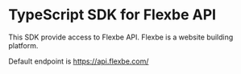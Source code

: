 # TypeScript SDK for Flexbe API

This SDK provide access to Flexbe API.
Flexbe is a website building platform.

Default endpoint is https://api.flexbe.com/
